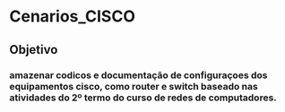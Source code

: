 # Cenarios_CISCO
## Objetivo
### amazenar codicos e documentação de configuraçoes dos equipamentos cisco, como router e switch baseado nas atividades do 2º termo do curso de redes de computadores.
